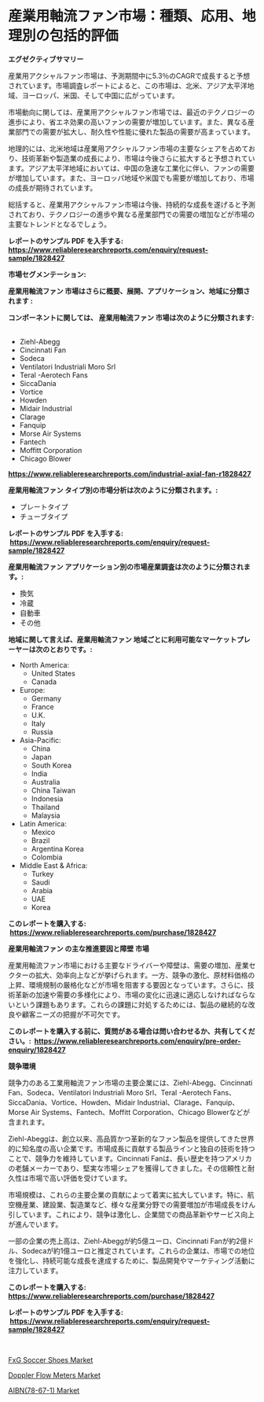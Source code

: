 <p><h1>産業用軸流ファン市場：種類、応用、地理別の包括的評価</h1></p><p><strong>エグゼクティブサマリー</strong></p>
<p><p>産業用アクシャルファン市場は、予測期間中に5.3％のCAGRで成長すると予想されています。市場調査レポートによると、この市場は、北米、アジア太平洋地域、ヨーロッパ、米国、そして中国に広がっています。</p><p>市場動向に関しては、産業用アクシャルファン市場では、最近のテクノロジーの進歩により、省エネ効果の高いファンの需要が増加しています。また、異なる産業部門での需要が拡大し、耐久性や性能に優れた製品の需要が高まっています。</p><p>地理的には、北米地域は産業用アクシャルファン市場の主要なシェアを占めており、技術革新や製造業の成長により、市場は今後さらに拡大すると予想されています。アジア太平洋地域においては、中国の急速な工業化に伴い、ファンの需要が増加しています。また、ヨーロッパ地域や米国でも需要が増加しており、市場の成長が期待されています。</p><p>総括すると、産業用アクシャルファン市場は今後、持続的な成長を遂げると予測されており、テクノロジーの進歩や異なる産業部門での需要の増加などが市場の主要なトレンドとなるでしょう。</p></p>
<p><strong>レポートのサンプル PDF を入手する: <a href="https://www.reliableresearchreports.com/enquiry/request-sample/1828427">https://www.reliableresearchreports.com/enquiry/request-sample/1828427</a></strong></p>
<p><strong>市場セグメンテーション:</strong></p>
<p><strong> 産業用軸流ファン 市場はさらに概要、展開、アプリケーション、地域に分類されます :</strong></p>
<p><strong>コンポーネントに関しては、 産業用軸流ファン 市場は次のように分類されます: &nbsp;</strong></p>
<p><ul><li>Ziehl-Abegg</li><li>Cincinnati Fan</li><li>Sodeca</li><li>Ventilatori Industriali Moro Srl</li><li>Teral -Aerotech Fans</li><li>SiccaDania</li><li>Vortice</li><li>Howden</li><li>Midair Industrial</li><li>Clarage</li><li>Fanquip</li><li>Morse Air Systems</li><li>Fantech</li><li>Moffitt Corporation</li><li>Chicago Blower</li></ul></p>
<p><strong><a href="https://www.reliableresearchreports.com/industrial-axial-fan-r1828427">https://www.reliableresearchreports.com/industrial-axial-fan-r1828427</a></strong></p>
<p><strong> 産業用軸流ファン タイプ別の市場分析は次のように分類されます。:</strong></p>
<p><ul><li>プレートタイプ</li><li>チューブタイプ</li></ul></p>
<p><strong>レポートのサンプル PDF を入手する: &nbsp;<a href="https://www.reliableresearchreports.com/enquiry/request-sample/1828427">https://www.reliableresearchreports.com/enquiry/request-sample/1828427</a></strong></p>
<p><strong> 産業用軸流ファン アプリケーション別の市場産業調査は次のように分類されます。:</strong></p>
<p><ul><li>換気</li><li>冷蔵</li><li>自動車</li><li>その他</li></ul></p>
<p><strong>地域に関して言えば、産業用軸流ファン 地域ごとに利用可能なマーケットプレーヤーは次のとおりです。:</strong></p>
<p><ul>
    <li>
        North America:
        <ul>
            <li>United States</li>
            <li>Canada</li>
        </ul>
    </li>
    <li>
        Europe:
        <ul>
            <li>Germany</li>
            <li>France</li>
            <li>U.K.</li>
            <li>Italy</li>
            <li>Russia</li>
        </ul>
    </li>
    <li>
        Asia-Pacific:
        <ul>
            <li>China</li>
            <li>Japan</li>
            <li>South Korea</li>
            <li>India</li>
            <li>Australia</li>
            <li>China Taiwan</li>
            <li>Indonesia</li>
            <li>Thailand</li>
            <li>Malaysia</li>
        </ul>
    </li>
    <li>
        Latin America:
        <ul>
            <li>Mexico</li>
            <li>Brazil</li>
            <li>Argentina Korea</li>
            <li>Colombia</li>
        </ul>
    </li>
    <li>
        Middle East & Africa:
        <ul>
            <li>Turkey</li>
            <li>Saudi</li>
            <li>Arabia</li>
            <li>UAE</li>
            <li>Korea</li>
        </ul>
    </li>
    </ul></p>
<p><strong>このレポートを購入する: &nbsp;<a href="https://www.reliableresearchreports.com/purchase/1828427">https://www.reliableresearchreports.com/purchase/1828427</a></strong></p>
<p><strong>産業用軸流ファン の主な推進要因と障壁 市場</strong></p>
<p><p>産業用軸流ファン市場における主要なドライバーや障壁は、需要の増加、産業セクターの拡大、効率向上などが挙げられます。一方、競争の激化、原材料価格の上昇、環境規制の厳格化などが市場を阻害する要因となっています。さらに、技術革新の加速や需要の多様化により、市場の変化に迅速に適応しなければならないという課題もあります。これらの課題に対処するためには、製品の継続的な改良や顧客ニーズの把握が不可欠です。</p></p>
<p><strong>このレポートを購入する前に、質問がある場合は問い合わせるか、共有してください。:&nbsp; <a href="https://www.reliableresearchreports.com/enquiry/pre-order-enquiry/1828427">https://www.reliableresearchreports.com/enquiry/pre-order-enquiry/1828427</a></strong></p>
<p><strong>競争環境</strong></p>
<p><p>競争力のある工業用軸流ファン市場の主要企業には、Ziehl-Abegg、Cincinnati Fan、Sodeca、Ventilatori Industriali Moro Srl、Teral -Aerotech Fans、SiccaDania、Vortice、Howden、Midair Industrial、Clarage、Fanquip、Morse Air Systems、Fantech、Moffitt Corporation、Chicago Blowerなどが含まれます。</p><p>Ziehl-Abeggは、創立以来、高品質かつ革新的なファン製品を提供してきた世界的に知名度の高い企業です。市場成長に貢献する製品ラインと独自の技術を持つことで、競争力を維持しています。Cincinnati Fanは、長い歴史を持つアメリカの老舗メーカーであり、堅実な市場シェアを獲得してきました。その信頼性と耐久性は市場で高い評価を受けています。</p><p>市場規模は、これらの主要企業の貢献によって着実に拡大しています。特に、航空機産業、建設業、製造業など、様々な産業分野での需要増加が市場成長をけん引しています。これにより、競争は激化し、企業間での商品革新やサービス向上が進んでいます。</p><p>一部の企業の売上高は、Ziehl-Abeggが約5億ユーロ、Cincinnati Fanが約2億ドル、Sodecaが約1億ユーロと推定されています。これらの企業は、市場での地位を強化し、持続可能な成長を達成するために、製品開発やマーケティング活動に注力しています。</p></p>
<p><strong>このレポートを購入する: &nbsp; <a href="https://www.reliableresearchreports.com/purchase/1828427">https://www.reliableresearchreports.com/purchase/1828427</a></strong></p>
<p><strong>レポートのサンプル PDF を入手する: &nbsp;<a href="https://www.reliableresearchreports.com/enquiry/request-sample/1828427">https://www.reliableresearchreports.com/enquiry/request-sample/1828427</a></strong><strong></strong></p>
<p>&nbsp;</p>
<p><p><a href="https://www.linkedin.com/pulse/fxg-soccer-shoes-market-size-cagr-trends-2024-2030-resarch-mint-dgndf?trackingId=0l0IXeYV1BclwSjqv9ftPA%3D%3D">FxG Soccer Shoes Market</a></p><p><a href="https://medium.com/@joshavis90/doppler-flow-meters-market-analysis-and-sze-forecasted-for-period-from-2024-to-2031-fda46ddb3fc0">Doppler Flow Meters Market</a></p><p><a href="https://www.linkedin.com/pulse/aibn78-67-1-market-goal-estimating-size-future-growth-potential-shaye?trackingId=EOjfxDL5MfaN4wN3CEF%2BcQ%3D%3D">AIBN(78-67-1) Market</a></p></p>